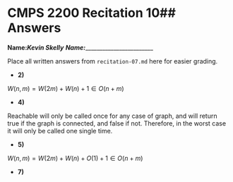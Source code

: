 # CMPS 2200 Recitation 10## Answers

**Name:**_______Kevin Skelly______
**Name:**_________________________


Place all written answers from `recitation-07.md` here for easier grading.



- **2)**

$W(n, m) = W(2m) + W(n) + 1 \in O(n+m)$

- **4)**

Reachable will only be called once for any case of graph, and will return true if the graph is connected, and false if not. Therefore, in the worst case it will only be called one single time.

- **5)**

$W(n, m) = W(2m) + W(n) + O(1) + 1 \in O(n+m)$

- **7)**

